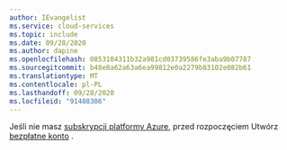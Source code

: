 ```yaml
---
author: IEvangelist
ms.service: cloud-services
ms.topic: include
ms.date: 09/28/2020
ms.author: dapine
ms.openlocfilehash: 0853104311b32a981cd03739586fe3aba9b07787
ms.sourcegitcommit: b48e8a62a63a6ea99812e0a2279b83102e082b61
ms.translationtype: MT
ms.contentlocale: pl-PL
ms.lasthandoff: 09/28/2020
ms.locfileid: "91408306"
---
```

Jeśli nie masz [subskrypcji platformy Azure](../articles/guides/developer/azure-developer-guide.md#understanding-accounts-subscriptions-and-billing), przed rozpoczęciem Utwórz [bezpłatne konto](https://azure.microsoft.com/free/dotnet) .
